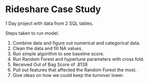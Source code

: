 # Rideshare Case Study

1 Day project with data from 2 SQL tables.

Steps taken to run model.
1. Combine data and figure out numerical and categorical data.
2. Clean the data and fill NA values.
3. Run simple algorithm to see baseline score.
4. Run Random Forest and hypertune parameters with cross fold. 
5. Received Out of Bag Score of .8138
6. Pull out features that affected the Random Forest the most.
7. Give ideas on how we could keep the turnover lower.
